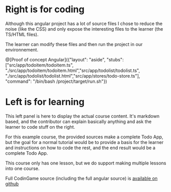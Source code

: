# Right is for coding
Although this angular project has a lot of source files I chose to reduce the noise (like the CSS) and only expose the interesting files to the learner (the TS/HTML files).

The learner can modify these files and then run the project in our environnement.

@[Proof of concept Angular]({"layout": "aside", "stubs": ["src/app/todoitem/todoitem.ts", "./src/app/todoitem/todoitem.html","src/app/todolist/todolist.ts", "./src/app/todolist/todolist.html","src/app/stores/todo-store.ts"], "command": "/bin/bash /project/target/run.sh"})

# Left is for learning
This left panel is here to display the actual course content. It's markdown based, and the contributor can explain basically anything and ask the learner to code stuff on the right.

For this example course, the provided sources make a complete Todo App, but the goal for a normal tutorial would be to provide a basis for the learner and instructions on how to code the rest, and the end result would be a complete Todo App.

This course only has one lesson, but we do support making multiple lessons into one course.

Full CodinGame source (including the full angular source) is [available on github](https://github.com/LeonardA-L/Angular-codingame-course) 